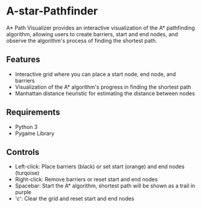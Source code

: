 # A-star-Pathfinder
A* Path Visualizer provides an interactive visualization of the A* pathfinding algorithm, allowing users to create barriers, start and end nodes, and observe the algorithm's process of finding the shortest path.

## Features
- Interactive grid where you can place a start node, end node, and barriers
- Visualization of the A* algorithm's progress in finding the shortest path
- Manhattan distance heuristic for estimating the distance between nodes

## Requirements
- Python 3
- Pygame Library

## Controls
- Left-click: Place barriers (black) or set start (orange) and end nodes (turqoise)
- Right-click: Remove barriers or reset start and end nodes
- Spacebar: Start the A* algorithm, shortest path will be shown as a trail in purple
- 'c': Clear the grid and reset start and end nodes

